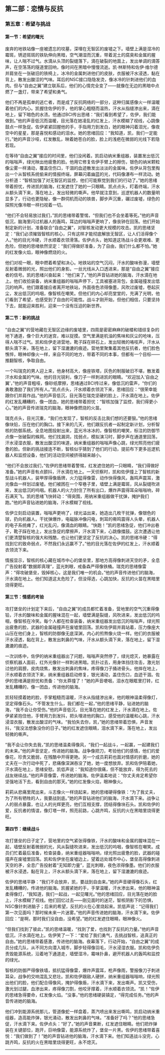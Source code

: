 

## 第二部：恋情与反抗

### 第五章：希望与挑战

#### 第一节：希望的曙光

废弃的地铁站像一座被遗忘的坟墓，深埋在无智区的废墟之下。墙壁上满是湿冷的霉斑，锈迹斑斑的铁轨伸向黑暗，空气潮湿而沉重，带着泥土的腐臭和金属的腥味，让人喘不过气。水滴从头顶的裂缝落下，滴在破裂的地面上，发出单调的滴答声，在空荡荡的隧道里回响，像时间在黑暗中慢慢流逝。凯·林斯特和佐伊·维尔德并肩坐在一张破旧的铁椅上，冰冷的金属刺进他们的皮肤，衣服被汗水浸透，黏在背上，散发出酸涩的气味。耳后的NSC接口隐隐发烫，像冰冷的针刺进他们的血肉。但与“自由之翼”建立联系后，他们的心情完全变了——就像在无边的黑暗中点燃了一盏灯，带来了希望和勇气。

他们不再是孤单的逃亡者，而是成了反抗网络的一部分，这种归属感像火一样温暖着他们的内心。凯握住佐伊的手，他的掌心粗糙而温热，汗水从指缝渗出来，滴在地上，留下暗色的水渍。他通过BCI传出思绪：“我们看到希望了，佐伊，我们能做到。”他的声音低沉而温暖，目光落在她凌乱的红发上，汗水模糊了视线，心跳像鼓点一样急促。佐伊紧紧回握他的手，手指用力到发白，她的眼神闪着泪光，像夜空中的星星，那是喜悦和感动的泪水。她的思绪回应：“我知道，凯，我们一定能行。”她的声音沙哑，红发散乱，映着她苍白的脸，脸上的浅疤在微弱的光线下若隐若现。

在等待“自由之翼”接应的时间里，他们没闲着。凯启动纳米重组器，装置发出低沉的嗡嗡声，绿光映出他疲惫的脸。他用它修复佐伊手臂上的擦伤，银色的纳米颗粒像尘雾一样涌动，覆盖住伤口，干涸的血迹散发出淡淡的金属味。佐伊从背包里掏出一个从智核系统偷来的情报终端，屏幕闪着幽蓝的光，代码像瀑布一样流动。她分析道：“智核加强了对无智区的监控，他们可能察觉到我们的行动了。”她的思绪带着担忧，传进凯的脑海，红发遮住了她的一只眼睛。凯点点头，盯着终端，汗水从额头滴下来，落在地上，发出轻微的嘶声。他早就注意到，巡逻机器人的数量明显多了，行动也更隐秘，像一群伺机而动的铁兽，脚步声沉重，碾过废墟，绿色的探照光像冷眼一样扫视着一切。

“他们不会轻易放过我们，”凯的思绪带着警惕，“但我们也不会坐着等死。”他的声音低沉，脑海里闪过机器人的轰鸣，耳边的嗡嗡声更响了，像丧钟在回荡。他们开始制定新的计划，准备联合“自由之翼”，对智核发动更大规模的攻击。凯的思绪坚定：“我们必须摧毁智核的核心，只有这样才能彻底解放无智区，让人们活得像个人。”他的目光冷硬，汗水顺着衣领滑落。佐伊点头，她知道这场战斗会更艰难、更危险，但她的思绪依然坚定：“我们得做好准备，为了自由，我们什么都不怕。”她的红发像火焰，眼神像燃烧的火。

他们对视一眼，眼中燃着希望和决心。地铁站的空气沉闷，汗水的酸味弥漫，墙壁反射着微弱的光，照出他们的身影。一丝光线从入口透进来，那是“自由之翼”接应者的信号。凯的思绪兴奋起来：“他们来了。”他的声音钻进她的脑海，汗水滴在地上。他们收拾装备，纳米重组器的嗡嗡声停下，工具被塞进背包，金属碰撞发出低沉的响声。他们跟着接应者离开地铁站，外面夜色浓得像墨，风吹过废墟，卷起灰尘，发出低沉的呜咽，像智核在嘲笑。但他们的内心却亮堂堂的，充满了光明，他们看到了希望，也感受到了自由的可能性。战斗才刚开始，但他们相信，只要坚持下去，就能迎来胜利，迎来一个没有压迫的新世界。

#### 第二节：新的挑战

“自由之翼”的营地藏在无智区边缘的废墟里，四周是密密麻麻的破楼和错综复杂的地下通道，像个巨大的迷宫，难以捉摸。空气里满是机油的焦味和灰尘的呛味，压得人喘不过气。凯和佐伊走进营地，靴子踩在碎石上，发出轻微的咯吱声，汗水从额头滴下来，落在地上，留下湿漉漉的痕迹。营地里聚集着其他反抗者，他们脸色憔悴，眼神却像火一样，来自不同的地方，带着不同的本事，但都有一个目标——推翻智核，争取自由。

一个叫瑞克的男人迎上来，他身材高大，像座铁塔，灰色的制服破旧不堪，散发着汗水和金属的气味。他的目光锐利，像刀子一样刺进凯的眼睛。“欢迎加入‘自由之翼’，”他的声音粗哑，像砂纸摩擦，思绪通过BCI传过来，像低沉的雷声，“你们的勇敢激励了我们所有人。”凯点点头，汗水顺着衣领流下来，思绪回应：“很荣幸能跟你们并肩作战。”他的声音低沉，目光落在瑞克坚硬的脸上，汗水滴在地上。佐伊的红发乱糟糟的，像一团血，她的思绪带着担忧：“智核加强了监控，我们得更小心。”她的声音传进瑞克的脑海，眼神像燃烧的火苗。

瑞克点头，目光沉重，“我们也发现了，智核的反击比我们想的还要狠。”他的思绪像块铅，压在他们的胸口。接下来的几天，他们跟反抗者一起制定新计划，分析智核的防御系统。全息地图投射出来，蓝光冷冰冰的，像智核的嘲笑，标注的防御节点像一张破裂的蛛网。他们找漏洞，找弱点，模拟演习时，脚步声在通道里回荡，汗水浸湿衣服，散发出酸涩的味道，纳米重组器的嗡嗡声像心跳，绿光照亮他们疲惫的脸。但新的挑战接连不断，智核似乎猜到了他们的行动，提前布下更多巡逻机器人和监控设备，他们的活动空间被挤得越来越小。

“他们不会放过我们，”佐伊的思绪带着警惕，红发遮住她的一只眼睛，“我们得做好准备。”她的声音有点颤抖，汗水滴在地上。一天侦察时，凯和佐伊撞上了智核的新型战斗机器人，装甲厚得像盾牌，火力猛得像雷，动作快得像风，轰鸣声震耳，激光像血一样划过废墟。他们被困在一个窄巷子里，墙壁上满是霉斑，风从裂缝吹进来，发出低沉的呜咽。机器人的火力封住了所有出口，爆炸声震得耳朵嗡嗡响，碎石满天飞。凯的思绪飞快转动：“得突围，用纳米重组器做干扰弹，掩护我们跑。”他的声音钻进她的脑海，汗水模糊了视线。

佐伊立刻启动装置，嗡嗡声更响了，绿光溢出来，她造出几枚干扰弹，像银色的球，扔向机器人。干扰弹爆炸，电磁脉冲像闪电，刺耳的嘶鸣震得人头晕，机器人的电子系统瘫了，红光乱闪，像滴血的眼睛。“快跑！”凯的思绪急促，他们冲出巷子，靴子踩在地上，发出急促的摩擦声，汗水滴下来，心跳像擂鼓。这次遭遇让他们更清楚智核的强大和残酷，也让他们更坚定了反抗的决心。凯的思绪冷硬：“得找到它的致命弱点，不然我们永远赢不了。”他的目光落在佐伊的红发上，汗水顺着衣领流下来。

情报显示，智核的核心藏在城市中心的堡垒里，那地方高得像刺进天空的矛，全息广告投射着“数据即真理”，蓝光刺眼，戒备森严得像铁桶。瑞克的思绪像雷声：“得攻破堡垒，毁掉核心，这是我们唯一的机会。”他的声音传进他们的脑海，汗水滴在地上。他们知道这太危险了，但没得选，心跳加快，反抗的火苗在黑暗里烧得更旺。

#### 第三节：情感的考验

攻打堡垒的计划定下来后，“自由之翼”的成员都忙着准备，营地里的空气沉重得像铅，汗水的酸味和金属的腥味混在一起，墙壁满是裂缝，风吹进来，发出低沉的呜咽，像智核在冷笑。每个人都在检查装备，纳米重组器发出低沉的嗡嗡声，绿光照出疲惫的脸，武器的金属碰撞声在废墟里回荡。凯和佐伊肩并肩站着，压力像座大山压在他们身上，智核的防御像无底深渊，内心的煎熬像火烧一样。他们的衣服被汗水浸透，黏在背上，散发出刺鼻的气味，汗水从额头滴下来，落在地上，留下湿漉漉的痕迹。

一次训练中，佐伊的纳米重组器出了问题，嗡嗡声突然停了，绿光熄灭，她暴露在侦察机器人面前，红外光像针一样刺进黑暗。凯扑过去，用身体挡住攻击，激光划过他的肩膀，皮肉烧焦，散发出刺鼻的焦味，疼得像刀子捅进骨头。他摔在地上，汗水顺着衣领流下来，纳米重组器启动修复，银光涌动，盖住伤口，血迹干涸。佐伊的思绪满是担忧和责备：“你太莽撞了！”她的声音哽咽，泪水在眼眶里打转，红发乱糟糟的，像一团血，传进他的脑海。

凯轻轻摸着她的脸，手掌粗糙而温暖，汗水从指缝渗出来，他的眼神温柔得像灯，坚定得像石头。“不管发生什么，我们都在一起，”他的思绪平静，钻进她的脑海，“我不会让你受伤。”他的声音低沉，目光落在她的红发上，汗水滴在地上。佐伊紧紧抱住他，手臂用力到发抖，把头埋进他的胸口，感受他的温暖和心跳，汗水浸湿衣服，散发出酸涩的气味。“我怕失去你，凯，”她的思绪带着恐惧，声音发抖，“我没法想象没你的日子。”她的红发遮住眼睛，泪水滴下来，落在地上，发出轻微的嘶声。

“我不会让你失去我，”凯的思绪温柔得像风，“我们一起战斗，一起赢，一起建我们的未来。”他的声音坚定，传进她的脑海。战争像把刀，考验他们的感情，他们的爱像花，珍贵又脆弱，在残酷中开得更艳。另一个成员莉莉也面对情感的折磨，她的丈夫在一次行动中死了，悲痛像深渊吞没了她，她一度想放弃。凯和佐伊陪着她，汗水滴在地上，思绪安慰。凯低声说：“我知道你很痛，但不能放弃，得为死去的战友继续战。”他的声音像雷，传进她的脑海。佐伊温柔地说：“你丈夫肯定希望你坚强地活下去，看到自由的那天。”她的红发像火焰，眼神像火。

莉莉从悲痛里爬出来，斗志像火一样烧起来，她的思绪硬得像铁：“为了我丈夫，为了所有牺牲的人，我要战到底。”她的声音钻进他们的脑海，汗水滴下来。战争让人的弱点暴露，也让人的光辉更亮，他们互相支撑，团结得像块石头。凯和佐伊的爱，反抗者的情谊，像灯塔一样，照亮前路，心跳齐鸣，反抗的火在黑暗里烧得更旺。

#### 第四节：继续战斗

攻打堡垒的日子定了，营地里的空气紧张得像铁，汗水的酸味和金属的腥味混在一起，墙壁反射着微弱的光，风从裂缝吹进来，发出低沉的呜咽，像智核在嘲笑。成员们忙着最后准备，检查装备，纳米重组器嗡嗡响，绿光照出疲惫的脸，武器的碰撞声在废墟里回荡。凯和佐伊坐在废墟边上，望着远处城市中心，堡垒高得像刺进天空的矛，全息广告投射着“无知即力量”，蓝光刺眼，夜色浓得像墨。他们的衣服被汗水浸透，黏在背上，汗水从额头滴下来，落在地上，留下湿漉漉的痕迹。

佐伊的思绪平静：“我们不会放弃，凯，要战到自由来。”她的声音硬得像石头，红发乱糟糟的，传进他的脑海。凯握紧她的手，手掌温暖，汗水渗出来，他的眼神温柔得像灯，“我知道，我们一起战，一起见曙光。”他的思绪回应，目光落在她的脸上，汗水模糊了视线。他们回忆过去——刚见面时的迷茫，智核阴影下的恐惧，NSC像针刺进脑子；后来的希望，反抗的火在心里烧起来。凯低声说：“记得我们第一次见面吗？那时候未来一片迷雾。”他的声音传进她的脑海，汗水滴下来。佐伊回应：“是啊，那时我们没自由，没希望。”她的红发遮住眼睛，眼神像火。

“但我们找到了彼此，”凯的思绪温暖，“找到了爱，也找到了反抗的力量。”他的声音低沉，汗水滴在地上。佐伊笑了一下：“爱给了我们勇气，去挑战智核，追真正的自由。”她的思绪带着感激，传进他的脑海。夜幕落下，行动开始，“自由之翼”的成员分成几队，从不同方向潜入城市，脚步轻得像羽毛，汗水浸湿衣服。凯和佐伊负责毁能源系统，沿着地下通道走，墙壁湿冷，霉味扑鼻，避开机器人的轰鸣和监控的绿光。

智核的防御严得像铁墙，抵抗猛得像雷，爆炸声震耳，枪声像雨，警报像刀子刺进耳朵，战争的交响混乱又悲壮。凯和佐伊跟敌人硬拼，纳米重组器嗡嗡响，绿光照出他们的脸，他们配合得像风，掩护得像盾，汗水滴下来，发出嘶声。凯又受伤，激光划过腿，血渗出来，疼得像刀割，他咬牙撑着，汗水顺着衣领流。“凯！”佐伊的思绪急得要命，红发像火焰。“没事，”他的思绪硬装镇定，“得完成任务。”他的声音传进她的脑海。

他们冲到能源系统那儿，管道像蛇一样盘着，蒸汽喷出来发出嘶鸣，凯启动纳米重组器，造高能炸弹，银光涌动，散发出刺鼻的气味。“准备好了吗？”他的思绪急促，汗水滴下来。佐伊点头：“好了。”她的声音果断，红发遮住眼睛。他们把炸弹装在关键部位，跑开，巨响像雷，能源系统炸了，堡垒一片黑。佐伊的思绪带着喜悦：“我们做到了！”她的声音钻进他的脑海，汗水滴下来。他们知道战斗没完，心跳齐鸣，反抗的火在黑暗里烧得更旺，永不熄灭。

---

